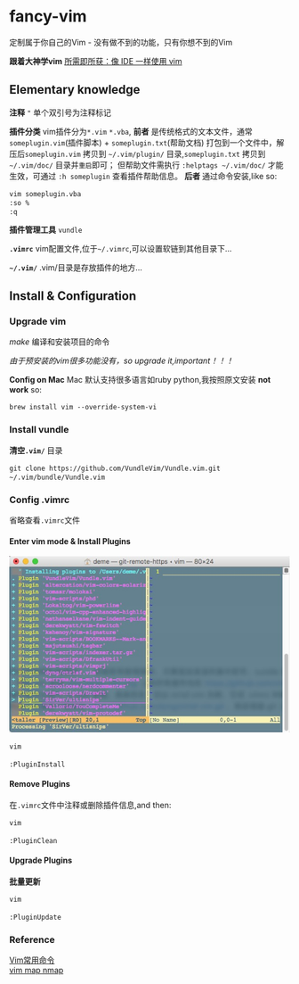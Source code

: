 # fancy-vim
定制属于你自己的Vim - 没有做不到的功能，只有你想不到的Vim   

**跟着大神学vim** [所需即所获：像 IDE 一样使用 vim](https://github.com/yangyangwithgnu/use_vim_as_ide)

## Elementary knowledge

**注释** `"` 单个双引号为注释标记    

**插件分类** vim插件分为`*.vim` `*.vba`, **前者** 是传统格式的文本文件，通常`someplugin.vim`(插件脚本) + `someplugin.txt`(帮助文档) 打包到一个文件中，解压后`someplugin.vim` 拷贝到 `~/.vim/plugin/` 目录,`someplugin.txt` 拷贝到 `~/.vim/doc/` 目录并`重启`即可；
但帮助文件需执行 `:helptags ~/.vim/doc/` 才能生效，可通过 `:h someplugin` 查看插件帮助信息。 **后者** 通过命令安装,like so:

```shell
vim someplugin.vba
:so %
:q
```

**插件管理工具** `vundle`

**`.vimrc`** vim配置文件,位于`~/.vimrc`,可以设置软链到其他目录下...

**`~/.vim/`** .vim/目录是存放插件的地方...

## Install & Configuration

### Upgrade vim

*make* 编译和安装项目的命令

*由于预安装的vim很多功能没有，so upgrade it,important！！！* 

**Config on Mac** Mac 默认支持很多语言如ruby python,我按照原文安装 **not work** so:

```shell
brew install vim --override-system-vi
```

### Install vundle

**清空`.vim/`** 目录

```shell
git clone https://github.com/VundleVim/Vundle.vim.git ~/.vim/bundle/Vundle.vim
```

### Config .vimrc

省略查看`.vimrc`文件

#### Enter vim mode & Install Plugins

<img src="./vim.png"/>

```shell
vim

:PluginInstall
```

#### Remove Plugins

在`.vimrc`文件中注释或删除插件信息,and then:

```shell
vim

:PluginClean
```

#### Upgrade Plugins

**批量更新**
```shell
vim

:PluginUpdate
```

### Reference

[Vim常用命令](http://www.cnblogs.com/softwaretesting/archive/2011/07/12/2104435.html)    
[vim map nmap](http://www.cnblogs.com/lq0729/archive/2011/12/24/2300189.html)   
